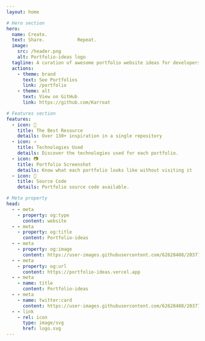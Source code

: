 ```yaml
---
layout: home

# Hero section
hero:
  name: Create.
  text: Share.            Repeat.
  image:
    src: /header.png
    alt: Portfolio-ideas logo
  tagline: A curation of awesome portfolio website ideas for developers and designers to draw inspiration from.
  actions:
    - theme: brand
      text: See Portfolios
      link: /portfolio
    - theme: alt
      text: View on GitHub
      link: https://github.com/Karroat

# Features section
features:
  - icon: 💜
    title: The Best Resource
    details: Over 130+ inspiration in a single repository
  - icon: ⚛️
    title: Technologies Used
    details: Discover the technologies used for each portfolio.
  - icon: 📷
    title: Portfolio Screenshot
    details: Know what each portfolio looks like without visiting it
  - icon: 🥑
    title: Source Code
    details: Portfolio source code available.

# Meta property
head:
  - - meta
    - property: og:type
      content: website
  - - meta
    - property: og:title
      content: Portfolio-ideas
  - - meta
    - property: og:image
      content: https://user-images.githubusercontent.com/62628408/203779311-949cf214-92a7-4900-b997-55595fd12316.png
  - - meta
    - property: og:url
      content: https://portfolio-ideas.vercel.app
  - - meta
    - name: title
      content: Portfolio-ideas
  - - meta
    - name: twitter:card
      content: https://user-images.githubusercontent.com/62628408/203779311-949cf214-92a7-4900-b997-55595fd12316.png
  - - link
    - rel: icon
      type: image/svg
      href: logo.svg
---
```


